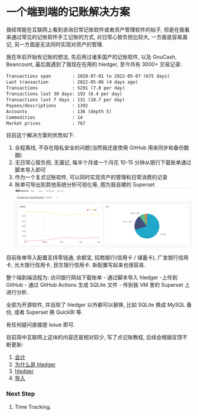 # 一个端到端的记账解决方案

我经常能在互联网上看到咨询日常记账软件或者资产管理软件的帖子, 但是在我看来通过常见的记账软件手工记账的方式, 对日常心智负担比较大, 一方面是容易漏记, 另一方面是无法同时实现对资产的管理.

我在年前开始有记账的想法, 先后用过诸多国产的记账软件, 以及 GnuCash, Beancount, 最后我遇到了我现在在用的 hledger, 至今共有 3000+ 交易记录:
```
Transactions span        : 2020-07-01 to 2022-05-07 (675 days)
Last transaction         : 2022-05-06 (4 days ago)
Transactions             : 5291 (7.8 per day)
Transactions last 30 days: 193 (6.4 per day)
Transactions last 7 days : 131 (18.7 per day)
Payees/descriptions      : 1392
Accounts                 : 136 (depth 5)
Commodities              : 14
Market prices            : 767
```

目前这个解决方案的优势如下:
1. 全程离线, 不存在隐私安全的问题(当然我还是使用 GitHub 用来同步和备份数据)
1. 无日常心智负担, 无漏记, 每半个月或一个月花 10-15 分钟从银行下载账单通过脚本导入即可
1. 作为一个复式记账软件, 可以同时实现资产的管理和日常消费的记录
1. 账单可导出到其他系统分析可视化等, 图为我自建的 Superset ![image](https://raw.githubusercontent.com/zhzy0077/hledger-accounting/main/screenshot.png)

目前账单导入配置支持零钱通, 余额宝, 招商银行(信用卡 / 储蓄卡), 广发银行信用卡, 光大银行信用卡, 民生银行信用卡. 新配置写起来也很容易.

整个端到端流程为: 访问银行网站下载账单 - 通过脚本导入 hledger -上传到 GitHub - 通过 GitHub Actions 生成 SQLite 文件 - 传到我 VM 里的 Superset 上进行分析.

全部为开源软件, 并且除了 hledger 以外都可以替换, 比如 SQLite 换成 MySQL 备份, 或者 Superset 换 QuickBI 等.

有任何疑问直接提 issue 即可.

目前简中互联网上这块的内容还是相对较少, 写了点记账教程, 后续会根据反馈不断更新:

1. [会计](docs/accounting.md)
1. [为什么是 hledger](docs/why-hledger.md)
1. [hledger](docs/hledger.md)
1. [导入](docs/import.md)


### Next Step
1. Time Tracking.
